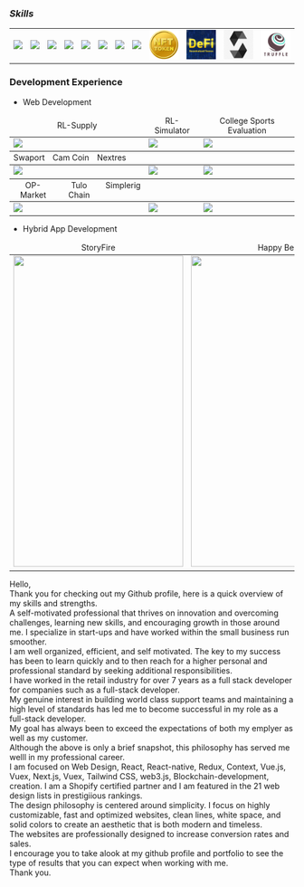 
### **_Skills_**
<table>
  <tr>
      <td><img src="https://cdn.iconscout.com/icon/free/png-128/react-1175109.png" width="200"></td>
      <td><img src="https://www.kindpng.com/picc/m/765-7652239_react-native-svg-logo-hd-png-download.png" width="200"></td>
      <td><img src="https://www.logodesignlove.com/wp-content/uploads/2010/03/next-logo-paul-rand-1.jpg" width="200"></td>
      <td><img src="https://cdn.iconscout.com/icon/free/png-128/vue-282497.png" width="200"></td>
      <td><img src="https://cdn.iconscout.com/icon/free/png-128/node-1174925.png" width="200"></td>
      <td><img src="https://i.ytimg.com/vi/N3AEAC7wZdo/maxresdefault.jpg" width="200"></td>
      <td><img src="https://www.pngfind.com/pngs/m/452-4521456_scss-logo-hd-png-download.png" width="200"></td>
      <td><img src="https://spng.subpng.com/20180526/okf/kisspng-ethereum-t-shirt-cryptocurrency-bitcoin-blockchain-5b090829a2c4d9.1765357715273185696667.jpg" width="200"></td>
      <td><img src="https://github.com/kroim/profile/blob/master/icons/icon_nft.png?raw=true" width="200"></td>
      <td><img src="https://github.com/kroim/profile/blob/master/icons/icon_defi.png?raw=true" width="200"></td>
      <td><img src="https://github.com/kroim/profile/blob/master/icons/icon_solidity.png?raw=true" width="200"></td>
      <td><img src="https://github.com/kroim/profile/blob/master/icons/icon_truffle.png?raw=true" width="200"></td>      
  </tr>  
</table>

### Development Experience

- Web Development
<table>
    <thead align="center">
        <tr>
            <td>RL-Supply</td>           
            <td>RL-Simulator</td>           
            <td>College Sports Evaluation</td>
        </tr>
    </thead>
    <tr>
        <td>
            <a href="https://rocket-league.com/">
                <img src="https://jin-lyu-dev.vercel.app/projects/supply.png" width="300">
            </a>
        </td>
        <td>
            <a href="https://rlsimulator.pages.dev/">
                <img src="https://jin-lyu-dev.vercel.app/projects/sim.png" width="300">
            </a>
        </td> 
        <td>
            <a href="https://cseval.com/">
                <img src="https://jin-lyu-dev.vercel.app/projects/cseDefault.png" width="300">
            </a>
        </td>               
    </tr>
    <thead align="center">
        <tr style="display: flex">
            <td>Swaport</td>
            <td>Cam Coin</td>
            <td>Nextres</td>
        </tr>
    </thead>
    <tr>
        <td>
            <a href="https://swaport.vercel.app/" target="_blank">
                <img src="https://jin-lyu-dev.vercel.app/projects/swaport.png" width="300">
            </a>
        </td>
        <td>
            <a href="https://camcoin-dev.vercel.app/" target="_blank">
                <img src="https://jin-lyu-dev.vercel.app/projects/camcoin.png" width="300" >
            </a>
        </td>
        <td>
            <a href="https://commercial.nextres.com/" target="_blank">
                <img src="https://jin-lyu-dev.vercel.app/projects/eCom.png" width="300">
            </a>
        </td>                       
    </tr>   
   <thead align="center">
        <tr style="display: flex">
            <td>OP-Market</td>
            <td>Tulo Chain</td>
            <td>Simplerig</td>
        </tr>
    </thead>
    <tr>
        <td>
            <a href="https://op-market.vercel.app/" target="_blank">
                <img src="https://jin-lyu-dev.vercel.app/projects/market.png" width="300">
            </a>
        </td>
        <td>
            <a href="https://www.tulochain.com/" target="_blank">
                <img src="https://jin-lyu-dev.vercel.app/projects/tulo.png" width="300" >
            </a>
        </td>
        <td>
            <a href="https://simplerig.herokuapp.com/" target="_blank">
                <img src="https://jin-lyu-dev.vercel.app/projects/simple.png" width="300">
            </a>
        </td>                       
    </tr>  
</table>

- Hybrid App Development
<table>
    <thead align="center">
        <tr>
            <td>StoryFire</td>
            <td>Happy Be</td>
            <td>StrikeTec</td>
        </tr>
    </thead>
    <tr>
        <td>
            <a href="https://apps.apple.com/al/app/fanimal/id1598427777">
                <img src="https://jin-lyu-dev.vercel.app/projects/fanimal.png" width="300" height="550">
            </a>
        </td>          
        <td>
            <a href="https://play.google.com/store/apps/details?id=com.eikard.version">
                <img src="https://play-lh.googleusercontent.com/0yofnveljsXLosh_ZOX8dX1Iy0y1Rk2ehbcOhv0CEEF-MdVNVds1yCy9lQzXQXbxP10=w1440-h620-rw" width="300" height="550">
            </a>
        </td>   
        <td>
            <a href="https://play.google.com/store/apps/details?id=com.striketec.mobile">
                <img src="https://play-lh.googleusercontent.com/B2gWGxF3dfoklxTLtrwF30yuU8fuHS1vCJ4puthl8wguNCMQva85AloZZ8YcVdyRqw=w1440-h620-rw" width="300" height="550">
            </a>
        </td> 
    </tr>  
</table>


Hello,<br />
Thank you for checking out my Github profile, here is a quick overview of my skills and strengths.<br />
A self-motivated professional that thrives on innovation and overcoming challenges, learning new skills, and encouraging growth in those around me. 
I specialize in start-ups and have worked within the small business run smoother.
<br />I am well organized, efficient, and self motivated. The key to my success has been to learn quickly and to then reach for a higher personal and professional standard by seeking additional responsibilities.<br />
I have worked in the retail industry for over 7 years as a full stack developer for companies such as a full-stack developer.<br />
My genuine interest in building world class support teams and maintaining a high level of standards has led me to become successful in my role as a full-stack developer.<br />
My goal has always been to exceed the expectations of both my emplyer as well as my customer.<br />
Although the above is only a brief snapshot, this philosophy has served me welll in my professional career.<br />
I am focused on Web Design, React, React-native, Redux, Context, Vue.js, Vuex, Next.js, Vuex, Tailwind CSS, web3.js, Blockchain-development, creation. I am a Shopify certified partner and I am featured in the 21 web design lists in prestigiious rankings.<br />
The design philosophy is centered around simplicity. I focus on highly customizable, fast and optimized websites, clean lines, white space, and solid colors to create an aesthetic that is both modern and timeless.<br />
The websites are professionally designed to increase conversion rates and sales.<br />
I encourage you to take alook at my github profile and portfolio to see the type of results that you can expect when working with me.<br />
Thank you.
